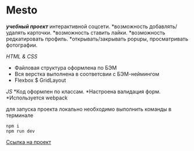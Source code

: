 # Mesto
 ***учебный проект*** интерактивной соцсети.
 *возможность добавлять/удалять карточки.
 *возможность ставить лайки.
 *возможность редкатировать профиль.
 *открывать/закрывать popupы, просматривать фотографии.


 _HTML & CSS_
 * Файловая структура оформлена по БЭМ
 * Вся верстка выполнена в соответсвии с БЭМ-неймингом
 * Flexbox $ GridLayout

 
 _JS_
 *Код оформлен по классам.
 *Настроена валидация форм.
 *Используется webpack

 для запуска проекта локально необходимо выполнить команды в терминале

 ```
 npm i
 npm run dev
 ```


[Ссылка на проект](http://mesto1.herokuapp.com/)
